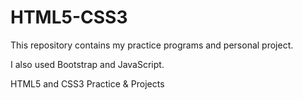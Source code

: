 # HTML5-CSS3

This repository contains my practice programs and personal project.

I also used Bootstrap and JavaScript.

HTML5 and CSS3 Practice &amp; Projects
